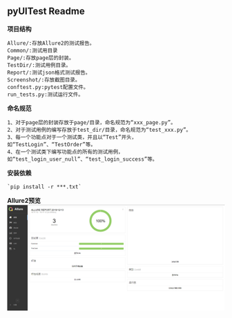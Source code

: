 ## **pyUITest Readme**
**项目结构**
~~~~
Allure/:存放Allure2的测试报告。
Common/:测试用目录
Page/:存放page层的封装。
TestDir/:测试用例目录。
Report/:测试json格式测试报告。
Screenshot/:存放截图目录。
conftest.py:pytest配置文件。
run_tests.py:测试运行文件。
~~~~
**命名规范**
~~~~
1、对于page层的封装存放于page/目录，命名规范为“xxx_page.py”。
2、对于测试用例的编写存放于test_dir/目录，命名规范为“test_xxx.py”。
3、每一个功能点对于一个测试类，并且以“Test”开头，如“TestLogin”、“TestOrder”等。
4、在一个测试类下编写功能点的所有的测试用例，如“test_login_user_null”、“test_login_success”等。
~~~~
**安装依赖**
~~~~
`pip install -r ***.txt`
~~~~
**Allure2预览**
![image](https://github.com/2zyyyyy/pyUITest/blob/master/Screenshot/Allure2测试报告截图.png)